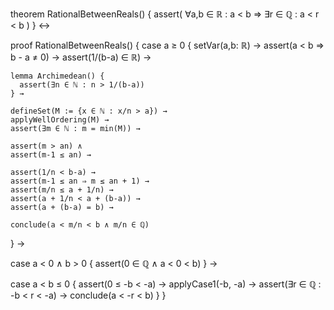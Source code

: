 theorem RationalBetweenReals() {
  assert(
    ∀a,b ∈ ℝ : a < b ⇒ ∃r ∈ ℚ : a < r < b
  )
} ↔

proof RationalBetweenReals() {
  case a ≥ 0 {
    setVar(a,b: ℝ) →
    assert(a < b ⇒ b - a ≠ 0) →
    assert(1/(b-a) ∈ ℝ) →
    
    lemma Archimedean() {
      assert(∃n ∈ ℕ : n > 1/(b-a))
    } →
    
    defineSet(M := {x ∈ ℕ : x/n > a}) →
    applyWellOrdering(M) →
    assert(∃m ∈ ℕ : m = min(M)) →
    
    assert(m > an) ∧
    assert(m-1 ≤ an) →
    
    assert(1/n < b-a) →
    assert(m-1 ≤ an ⇒ m ≤ an + 1) →
    assert(m/n ≤ a + 1/n) →
    assert(a + 1/n < a + (b-a)) →
    assert(a + (b-a) = b) →
    
    conclude(a < m/n < b ∧ m/n ∈ ℚ)
  } →

  case a < 0 ∧ b > 0 {
    assert(0 ∈ ℚ ∧ a < 0 < b)
  } →

  case a < b ≤ 0 {
    assert(0 ≤ -b < -a) →
    applyCase1(-b, -a) →
    assert(∃r ∈ ℚ : -b < r < -a) →
    conclude(a < -r < b)
  }
}